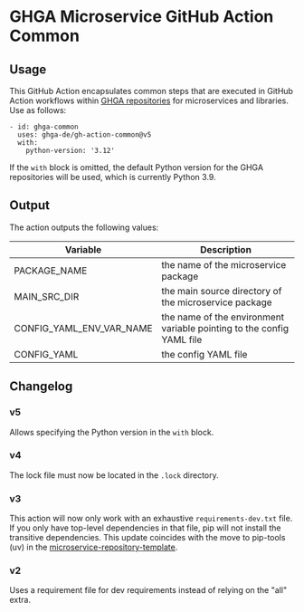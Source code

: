 # GHGA Microservice GitHub Action Common

## Usage

This GitHub Action encapsulates common steps that are executed in GitHub Action workflows within [GHGA repositories](https://github.com/orgs/ghga-de/repositories) for microservices and libraries. Use as follows:

```
- id: ghga-common
  uses: ghga-de/gh-action-common@v5
  with:
    python-version: '3.12'
```

If the `with` block is omitted, the default Python version for the GHGA repositories will be used, which is currently Python 3.9.

## Output

The action outputs the following values:

| Variable | Description |
| --- | --- |
| PACKAGE\_NAME | the name of the microservice package |
| MAIN\_SRC\_DIR | the main source directory of the microservice package |
| CONFIG\_YAML\_ENV\_VAR\_NAME | the name of the environment variable pointing to the config YAML file |
| CONFIG\_YAML | the config YAML file |

## Changelog

### v5

Allows specifying the Python version in the `with` block.

### v4

The lock file must now be located in the `.lock` directory.

### v3

This action will now only work with an exhaustive `requirements-dev.txt` file. If you only have top-level dependencies in that file, pip will not install the transitive dependencies. This update coincides with the move to pip-tools (uv) in the [microservice-repository-template](https://github.com/ghga-de/microservice-repository-template).

### v2

Uses a requirement file for dev requirements instead of relying on the "all" extra.
